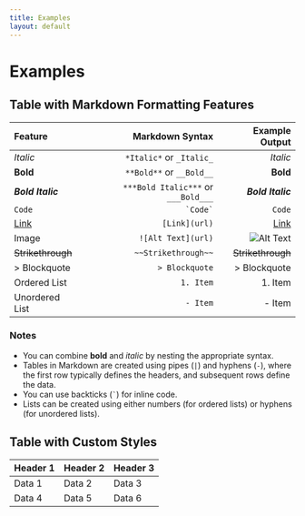 ```yaml
---
title: Examples
layout: default
---
```


# Examples
## Table with Markdown Formatting Features

| **Feature**          | **Markdown Syntax**                | **Example Output**                         |
|:---------------------|-----------------------------------:|-------------------------------------------:|
| *Italic*             | `*Italic*` or `_Italic_`           | *Italic*                                   |
| **Bold**             | `**Bold**` or `__Bold__`           | **Bold**                                   |
| ***Bold Italic***    | `***Bold Italic***` or `___Bold___`| ***Bold Italic***                          |
| `Code`               | `` `Code` ``                       | `Code`                                     |
| [Link](#)            | `[Link](url)`                      | [Link](#)                                  |
| Image                | `![Alt Text](url)`                 | ![Alt Text](https://raw.githubusercontent.com/Open-and-Sustainable/greendoc_theme/main/assets/images/favicon.ico) |
| ~~Strikethrough~~    | `~~Strikethrough~~`                | ~~Strikethrough~~                          |
| > Blockquote         | `> Blockquote`                     | > Blockquote                               |
| Ordered List         | `1. Item`                          | 1. Item                                    |
| Unordered List       | `- Item`                           | - Item                                     |

### Notes

- You can combine **bold** and *italic* by nesting the appropriate syntax.
- Tables in Markdown are created using pipes (`|`) and hyphens (`-`), where the first row typically defines the headers, and subsequent rows define the data.
- You can use backticks (`` ` ``) for inline code.
- Lists can be created using either numbers (for ordered lists) or hyphens (for unordered lists).

## Table with Custom Styles

<table class="table-spacing">
    <thead>
        <tr>
            <th>Header 1</th>
            <th>Header 2</th>
            <th>Header 3</th>
        </tr>
    </thead>
    <tbody>
        <tr>
            <td>Data 1</td>
            <td>Data 2</td>
            <td>Data 3</td>
        </tr>
        <tr>
            <td>Data 4</td>
            <td>Data 5</td>
            <td>Data 6</td>
        </tr>
    </tbody>
</table>

